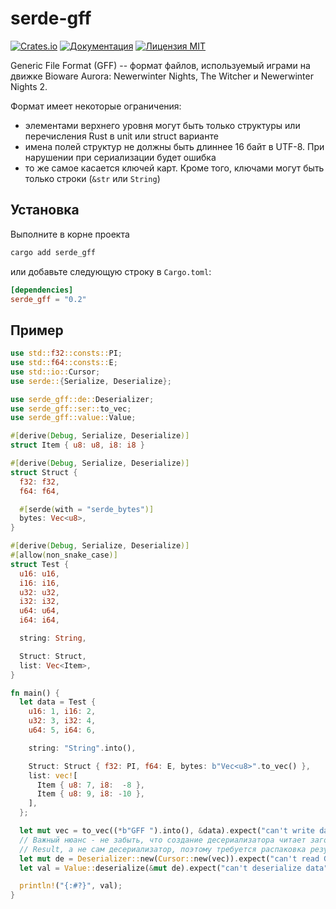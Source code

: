 serde-gff
=========
[![Crates.io](https://img.shields.io/crates/v/serde_gff.svg)](https://crates.io/crates/serde_gff)
[![Документация](https://docs.rs/serde-gff/badge.svg)](https://docs.rs/serde-gff)
[![Лицензия MIT](https://img.shields.io/crates/l/serde_gff.svg)](https://github.com/Mingun/serde-gff/blob/master/LICENSE)

Generic File Format (GFF) -- формат файлов, используемый играми на движке Bioware Aurora:
Newerwinter Nights, The Witcher и Newerwinter Nights 2.

Формат имеет некоторые ограничения:
- элементами верхнего уровня могут быть только структуры или перечисления Rust в unit или struct варианте
- имена полей структур не должны быть длиннее 16 байт в UTF-8. При нарушении при сериализации будет ошибка
- то же самое касается ключей карт. Кроме того, ключами могут быть только строки (`&str` или `String`)

Установка
---------
Выполните в корне проекта
```sh
cargo add serde_gff
```
или добавьте следующую строку в `Cargo.toml`:
```toml
[dependencies]
serde_gff = "0.2"
```

Пример
------
```rust
use std::f32::consts::PI;
use std::f64::consts::E;
use std::io::Cursor;
use serde::{Serialize, Deserialize};

use serde_gff::de::Deserializer;
use serde_gff::ser::to_vec;
use serde_gff::value::Value;

#[derive(Debug, Serialize, Deserialize)]
struct Item { u8: u8, i8: i8 }

#[derive(Debug, Serialize, Deserialize)]
struct Struct {
  f32: f32,
  f64: f64,

  #[serde(with = "serde_bytes")]
  bytes: Vec<u8>,
}

#[derive(Debug, Serialize, Deserialize)]
#[allow(non_snake_case)]
struct Test {
  u16: u16,
  i16: i16,
  u32: u32,
  i32: i32,
  u64: u64,
  i64: i64,

  string: String,

  Struct: Struct,
  list: Vec<Item>,
}

fn main() {
  let data = Test {
    u16: 1, i16: 2,
    u32: 3, i32: 4,
    u64: 5, i64: 6,

    string: "String".into(),

    Struct: Struct { f32: PI, f64: E, bytes: b"Vec<u8>".to_vec() },
    list: vec![
      Item { u8: 7, i8:  -8 },
      Item { u8: 9, i8: -10 },
    ],
  };

  let mut vec = to_vec((*b"GFF ").into(), &data).expect("can't write data");
  // Важный нюанс - не забыть, что создание десериализатора читает заголовок и возвращает
  // Result, а не сам десериализатор, поэтому требуется распаковка результата
  let mut de = Deserializer::new(Cursor::new(vec)).expect("can't read GFF header");
  let val = Value::deserialize(&mut de).expect("can't deserialize data");

  println!("{:#?}", val);
}
```